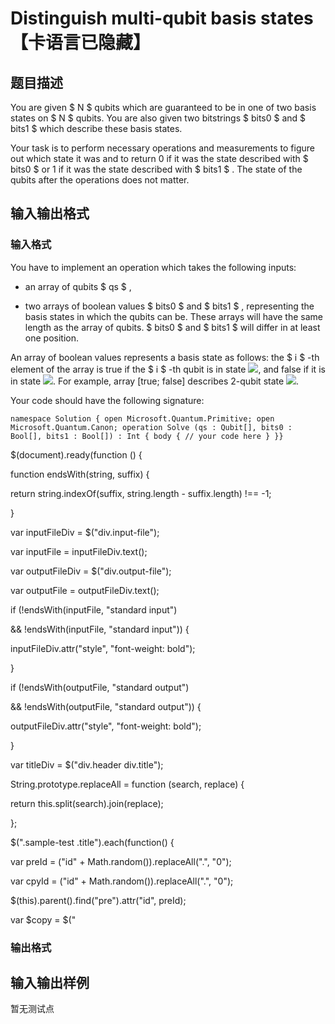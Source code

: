 # Distinguish multi-qubit basis states【卡语言已隐藏】

## 题目描述

You are given $ N $ qubits which are guaranteed to be in one of two basis states on $ N $ qubits. You are also given two bitstrings $ bits0 $ and $ bits1 $ which describe these basis states.

Your task is to perform necessary operations and measurements to figure out which state it was and to return 0 if it was the state described with $ bits0 $ or 1 if it was the state described with $ bits1 $ . The state of the qubits after the operations does not matter.

## 输入输出格式

### 输入格式

You have to implement an operation which takes the following inputs:

- an array of qubits $ qs $ ,

- two arrays of boolean values $ bits0 $ and $ bits1 $ , representing the basis states in which the qubits can be. These arrays will have the same length as the array of qubits. $ bits0 $ and $ bits1 $ will differ in at least one position.

An array of boolean values represents a basis state as follows: the $ i $ -th element of the array is true if the $ i $ -th qubit is in state ![](https://cdn.luogu.com.cn/upload/vjudge_pic/CF1001F/d0a8596ccf47751623a1cea5e4ad43809fd52048.png), and false if it is in state ![](https://cdn.luogu.com.cn/upload/vjudge_pic/CF1001F/cd9bb83bd16fab2e8bb53dfe83541f88da46f10c.png). For example, array \[true; false\] describes 2-qubit state ![](https://cdn.luogu.com.cn/upload/vjudge_pic/CF1001F/7c991d12ec896920e1a0862a466e3bd703beae8c.png).

Your code should have the following signature:

`namespace Solution { open Microsoft.Quantum.Primitive; open Microsoft.Quantum.Canon; operation Solve (qs : Qubit[], bits0 : Bool[], bits1 : Bool[]) : Int { body { // your code here } }}`

$(document).ready(function () {

function endsWith(string, suffix) {

return string.indexOf(suffix, string.length - suffix.length) !== -1;

}

var inputFileDiv = $("div.input-file");

var inputFile = inputFileDiv.text();

var outputFileDiv = $("div.output-file");

var outputFile = outputFileDiv.text();

if (!endsWith(inputFile, "standard input")

&& !endsWith(inputFile, "standard input")) {

inputFileDiv.attr("style", "font-weight: bold");

}

if (!endsWith(outputFile, "standard output")

&& !endsWith(outputFile, "standard output")) {

outputFileDiv.attr("style", "font-weight: bold");

}

var titleDiv = $("div.header div.title");

String.prototype.replaceAll = function (search, replace) {

return this.split(search).join(replace);

};

$(".sample-test .title").each(function() {

var preId = ("id" + Math.random()).replaceAll(".", "0");

var cpyId = ("id" + Math.random()).replaceAll(".", "0");

$(this).parent().find("pre").attr("id", preId);

var $copy = $("

### 输出格式

## 输入输出样例

暂无测试点

